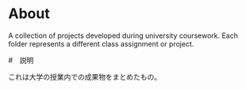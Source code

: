 # About

A collection of projects developed during university coursework.
Each folder represents a different class assignment or project.


#　説明

これは大学の授業内での成果物をまとめたもの。